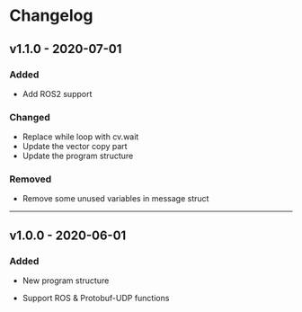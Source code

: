 # Changelog

## v1.1.0 - 2020-07-01

### Added

- Add ROS2 support

### Changed
- Replace while loop with cv.wait
- Update the vector copy part 
- Update the program structure

### Removed
- Remove some unused variables in message struct

---  

## v1.0.0 - 2020-06-01

### Added

- New program structure

- Support ROS & Protobuf-UDP functions

  